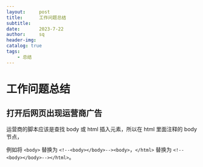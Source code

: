 ```yaml
---
layout:     post
title:      工作问题总结
subtitle:   
date:       2023-7-22
author:     sq
header-img: 
catalog: true
tags:
    - 总结
---
```

# 工作问题总结

## 打开后网页出现运营商广告
运营商的脚本应该是查找 body 或 html 插入元素，所以在 html 里面注释的 body 节点，

例如将 `<body>` 替换为 `<!--<body></body>--><body>`，`</html>` 替换为 `<!--<body></body>--></html>`。


